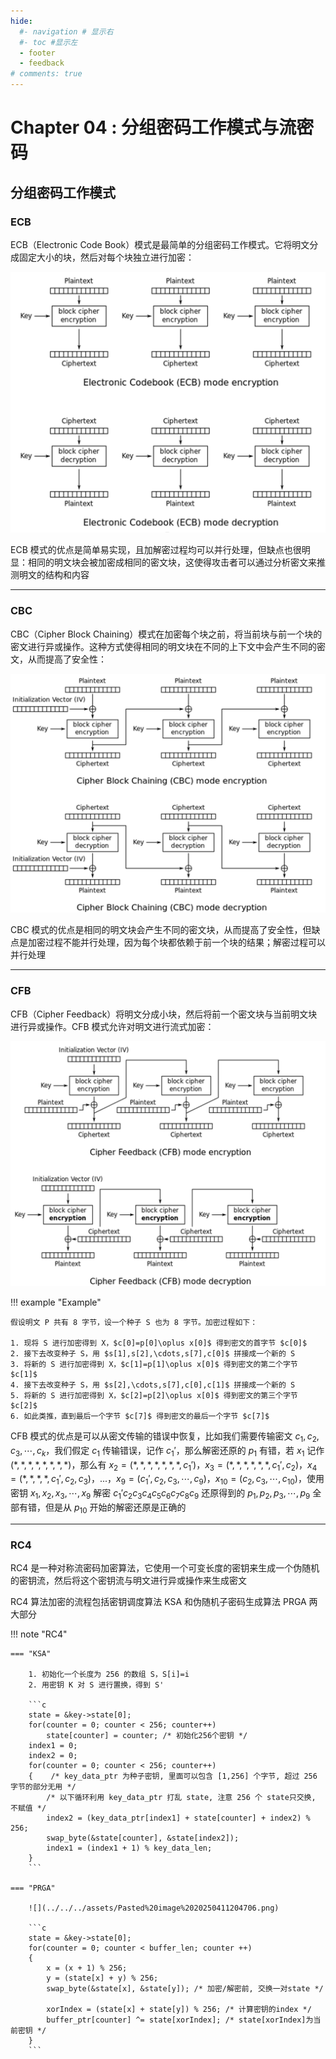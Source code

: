 ```yaml
---
hide:
  #- navigation # 显示右
  #- toc #显示左
  - footer
  - feedback
# comments: true
--- 
```


# Chapter 04 : 分组密码工作模式与流密码

## 分组密码工作模式

### ECB

ECB（Electronic Code Book）模式是最简单的分组密码工作模式。它将明文分成固定大小的块，然后对每个块独立进行加密：

![](../../../assets/Pasted%20image%2020250411004232.png)

ECB 模式的优点是简单易实现，且加解密过程均可以并行处理，但缺点也很明显：相同的明文块会被加密成相同的密文块，这使得攻击者可以通过分析密文来推测明文的结构和内容
***
### CBC

CBC（Cipher Block Chaining）模式在加密每个块之前，将当前块与前一个块的密文进行异或操作。这种方式使得相同的明文块在不同的上下文中会产生不同的密文，从而提高了安全性：

![](../../../assets/Pasted%20image%2020250411004957.png)

CBC 模式的优点是相同的明文块会产生不同的密文块，从而提高了安全性，但缺点是加密过程不能并行处理，因为每个块都依赖于前一个块的结果；解密过程可以并行处理
***
### CFB

CFB（Cipher Feedback）将明文分成小块，然后将前一个密文块与当前明文块进行异或操作。CFB 模式允许对明文进行流式加密：

![](../../../assets/Pasted%20image%2020250411151717.png)

!!! example "Example"

	假设明文 P 共有 8 字节，设一个种子 S 也为 8 字节。加密过程如下：
	
	1. 现将 S 进行加密得到 X，$c[0]=p[0]\oplus x[0]$ 得到密文的首字节 $c[0]$
	2. 接下去改变种子 S，用 $s[1],s[2],\cdots,s[7],c[0]$ 拼接成一个新的 S
	3. 将新的 S 进行加密得到 X，$c[1]=p[1]\oplus x[0]$ 得到密文的第二个字节 $c[1]$
	4. 接下去改变种子 S，用 $s[2],\cdots,s[7],c[0],c[1]$ 拼接成一个新的 S
	5. 将新的 S 进行加密得到 X，$c[2]=p[2]\oplus x[0]$ 得到密文的第三个字节 $c[2]$
	6. 如此类推，直到最后一个字节 $c[7]$ 得到密文的最后一个字节 $c[7]$

CFB 模式的优点是可以从密文传输的错误中恢复，比如我们需要传输密文 $c_1,c_2,c_3,\cdots,c_k$，我们假定 $c_1$ 传输错误，记作 $c_1'$，那么解密还原的 $p_1$ 有错，若 $x_1$ 记作 $(*,*,*,*,*,*,*,*)$，那么有 $x_2=(*,*,*,*,*,*,*,c_1')$，$x_3=(*,*,*,*,*,*,c_1',c_2)$，$x_4=(*,*,*,*,c_1',c_2,c_3)$，...，$x_9=(c_1',c_2,c_3,\cdots,c_9)$，$x_{10}=(c_2,c_3,\cdots,c_{10})$，使用密钥 $x_1,x_2,x_3,\cdots,x_9$ 解密 $c_1'c_2c_3c_4c_5c_6c_7c_8c_9$ 还原得到的 $p_1,p_2,p_3,\cdots,p_9$ 全部有错，但是从 $p_{10}$ 开始的解密还原是正确的
***
### RC4

RC4 是一种对称流密码加密算法，它使用一个可变长度的密钥来生成一个伪随机的密钥流，然后将这个密钥流与明文进行异或操作来生成密文

RC4 算法加密的流程包括密钥调度算法 KSA 和伪随机子密码生成算法 PRGA 两大部分

!!! note "RC4"

	=== "KSA"
	
		1. 初始化一个长度为 256 的数组 S，S[i]=i
		2. 用密钥 K 对 S 进行置换，得到 S'
		
		```c
		state = &key->state[0];
		for(counter = 0; counter < 256; counter++)
			state[counter] = counter; /* 初始化256个密钥 */
		index1 = 0;
		index2 = 0;
		for(counter = 0; counter < 256; counter++)
		{    /* key_data_ptr 为种子密钥, 里面可以包含 [1,256] 个字节, 超过 256 字节的部分无用 */
			/* 以下循环利用 key_data_ptr 打乱 state, 注意 256 个 state只交换, 不赋值 */
			index2 = (key_data_ptr[index1] + state[counter] + index2) % 256;
			swap_byte(&state[counter], &state[index2]);
			index1 = (index1 + 1) % key_data_len;
		}
		```
	
	=== "PRGA"
	
		![](../../../assets/Pasted%20image%2020250411204706.png)
		
		```c
		state = &key->state[0];
		for(counter = 0; counter < buffer_len; counter ++)
		{
			x = (x + 1) % 256;
			y = (state[x] + y) % 256;
			swap_byte(&state[x], &state[y]); /* 加密/解密前, 交换一对state */
		
			xorIndex = (state[x] + state[y]) % 256; /* 计算密钥的index */
			buffer_ptr[counter] ^= state[xorIndex]; /* state[xorIndex]为当前密钥 */
		}
		```